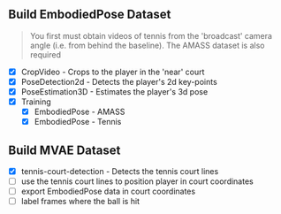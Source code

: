 ## Build EmbodiedPose Dataset

> You first must obtain videos of tennis from the 'broadcast' camera angle (i.e. from behind the baseline). The AMASS dataset is also required

- [x] CropVideo - Crops to the player in the 'near' court
- [x] PoseDetection2d - Detects the player's 2d key-points
- [x] PoseEstimation3D - Estimates the player's 3d pose
- [x] Training
  - [x] EmbodiedPose - AMASS
  - [x] EmbodiedPose - Tennis

## Build MVAE Dataset

- [x] tennis-court-detection - Detects the tennis court lines
- [ ] use the tennis court lines to position player in court coordinates
- [ ] export EmbodiedPose data in court coordinates
- [ ] label frames where the ball is hit
